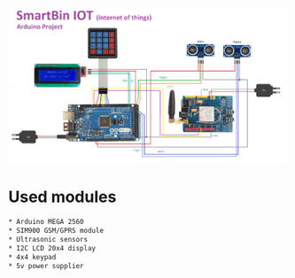 ![github-small](https://github.com/vantonyy/SmartBin/blob/master/Docs/Unites.png?raw=true)

# Used modules
    * Arduino MEGA 2560
    * SIM900 GSM/GPRS module
    * Ultrasonic sensors
    * I2C LCD 20x4 display
    * 4x4 keypad
    * 5v power supplier
